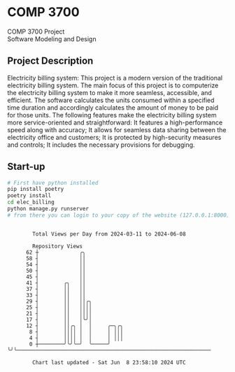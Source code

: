 # COMP 3700
COMP 3700 Project  
Software Modeling and Design
## Project Description
Electricity billing system: This project is a modern version of the traditional electricity billing system. The main focus of this project is to computerize the electricity billing system to make it more seamless, accessible, and efficient. The software calculates the units consumed within a specified time duration and accordingly calculates the amount of money to be paid for those units. The following features make the electricity billing system more service-oriented and straightforward: It features a high-performance speed along with accuracy; It allows for seamless data sharing between the electricity office and customers; It is protected by high-security measures and controls; It includes the necessary provisions for debugging.

## Start-up
```bash
# First have python installed
pip install poetry
poetry install
cd elec_billing
python manage.py runserver
# from there you can login to your copy of the website (127.0.0.1:8000), default creds are admin/admin
```

```

        Total Views per Day from 2024-03-11 to 2024-06-08

        Repository Views
      62 ┼             ╭╮
      58 ┤             ││
      54 ┤             ││
      50 ┤             ││
      45 ┤             ││
      41 ┤        ╭╮   ││
      37 ┤        ││   ││
      33 ┤        ││   ││
      29 ┤        ││   ││╭╮
      25 ┤        ││   ││││
      21 ┤        ││   ││││
      17 ┤        ││   │╰╯│
      12 ┤        ││╭╮ │  │     ╭─╮╭╮
       8 ┤        ││││ │  │     │ │││
       4 ┤        ││││ │  │     │ │││
       0 ┼────────╯╰╯╰─╯  ╰─────╯ ╰╯╰──────────────────────────────────────────────────────────────

        Chart last updated - Sat Jun  8 23:58:10 2024 UTC
        
```
